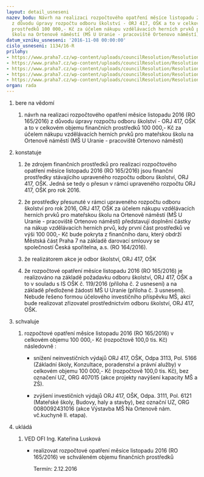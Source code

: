 ```yaml
---
layout: detail_usneseni
nazev_bodu: Návrh na realizaci rozpočtového opatření měsíce listopadu 2016 (RO 165/2016)
  z důvodu úpravy rozpočtu odboru školství - ORJ 417, OŠK a to v celkovém objemu finančních
  prostředků 100 000,- Kč za účelem nákupu vzdělávacích herních prvků pro mateřskou
  školu na Ortenově náměstí (MŠ U Uranie - pracoviště Ortenovo náměstí)
datum_vzniku_usneseni: '2016-11-08 00:00:00'
cislo_usneseni: 1134/16-R
prilohy:
- https://www.praha7.cz/wp-content/uploads/councilResolution/Resolutions/28348/export/Duvodovazprava~131145.docx
- https://www.praha7.cz/wp-content/uploads/councilResolution/Resolutions/28348/export/IS_OSK_119_Ortenak_II_navyseniknakupuhernichprvku~131144.docx
- https://www.praha7.cz/wp-content/uploads/councilResolution/Resolutions/28348/export/ZadostOrtenovonam_prvky~131143.docx
- https://www.praha7.cz/wp-content/uploads/councilResolution/Resolutions/28348/export/Herniprvky_vizualizaceumisteni~131142.pdf
- https://www.praha7.cz/wp-content/uploads/councilResolution/Resolutions/28348/export/export~297387.pdf
organ: rada
---
```

<ol class="urzList_view" id="urzList">
<li class="urzClass1" id=""><span name="1">bere na vědomí</span> 
<ol class="urzOlClass">
<li class="urzClass2" style="TEXT-ALIGN: left" id=""><span><p>návrh na realizaci rozpočtového opatření měsíce listopadu 2016 (RO 165/2016) z důvodu úpravy rozpočtu odboru školství - ORJ 417, OŠK a to v celkovém objemu finančních prostředků&nbsp;100 000,- Kč za účelem nákupu vzdělávacích herních prvků pro mateřskou školu na Ortenově náměstí (MŠ U Uranie - pracoviště Ortenovo náměstí)</p></span></li></ol></li>
<li class="urzClass1" id=""><span name="6">konstatuje</span> 
<ol class="urzOlClass">
<li class="urzClass2" style="TEXT-ALIGN: left" id=""><span><p>že&nbsp;zdrojem finančních prostředků pro realizaci rozpočtového opatření měsíce listopadu 2016 (RO 165/2016) jsou finanční prostředky stávajícího upraveného rozpočtu odboru školství, ORJ 417, OŠK. Jedná se tedy o přesun&nbsp;v rámci upraveného rozpočtu ORJ 417, OŠK pro rok 2016.</p></span></li>
<li class="urzClass2" style="TEXT-ALIGN: left" id=""><span><p>že prostředky přesunuté v rámci upraveného rozpočtu odboru školství pro rok 2016, ORJ 417, OŠK za účelem nákupu vzdělávacích herních prvků pro mateřskou školu na Ortenově náměstí (MŠ U Uranie - pracoviště Ortenovo náměstí)&nbsp;představují doplnění částky na nákup vzdělávacích herních prvů, kdy první část prostředků ve výši 100 000,- Kč bude pokryta&nbsp;z finančního daru, který obdrží Městská část Praha 7 na základě darovací smlouvy se společností&nbsp;Česká spořitelna, a.s.&nbsp;(RO 164/2016).</p></span></li>
<li class="urzClass2" style="TEXT-ALIGN: left" id=""><span><p>že realizátorem akce je odbor školství, ORJ 417, OŠK</p></span></li>
<li class="urzClass2" style="TEXT-ALIGN: left" id=""><span><p>že rozpočtové opatření měsíce listopadu 2016 (RO 165/2016) je realizováno na základě požadavku odboru školství, ORJ 417, OŠK a to v souladu s IS OŠK č. 119/2016 (příloha č. 2 usnesení)&nbsp;a na základě&nbsp;předložené žádostí MŠ U Uranie (příloha č. 3 usnesení). Nebude řešeno formou účelového investičního příspěvku MŠ, akci bude realizovat zřizovatel prostřednictvím odboru školství, ORJ 417, OŠK.</p></span></li></ol></li>
<li class="urzClass1" id=""><span name="24">schvaluje</span> 
<ol class="urzOlClass">
<li class="urzClass2" style="TEXT-ALIGN: left" id=""><span><p>rozpočtové opatření měsíce&nbsp;listopadu 2016 (RO 165/2016) v celkovém objemu 100 000,- Kč (rozpočtově 100,0 tis. Kč) následovně :</p></span>
<ul class="urzUlClass">
<li class="urzClass3" style="TEXT-ALIGN: left" id=""><span><p>snížení neinvestičních výdajů ORJ 417, OŠK, Odpa 3113, Pol.&nbsp;5166 (Základní školy, Konzultace, poradenství a právní alužby) v celkovém objemu&nbsp;100 000,- Kč (rozpočtově 100,0 tis. Kč), bez označení UZ, ORG 407015 (akce projekty navýšení kapacity MŠ a ZŠ).</p></span></li>
<li class="urzClass3" style="TEXT-ALIGN: left" id=""><span><p>zvýšení investičních výdajů ORJ 417, OŠK, Odpa. 3111, Pol.&nbsp;6121 (Mateřské školy, Budovy, haly a stavby), bez označní UZ, ORG 0080092431016 (akce Výstavba MŠ Na Ortenově nám. vč.kuchyně II. etapa).</p></span></li></ul></li></ol></li><li class="urzClass1" id="urzUkoly"><span name="1">ukládá</span><ol class="urzOlClass"><li class="urzClass2"><span><p>VED OFI Ing. Kateřina Lusková</p></span><ul class="urzUlClass"><li class="urzClass3"><span><p>realizovat rozpočtové opatření měsíce listopadu 2016 (RO 165/2016) ve schváleném objemu finančních prostředků</p></span><span class="urzUkolTermin">  Termín:&nbsp;2.12.2016</span></li></ul></li></ol></li>
</ol>